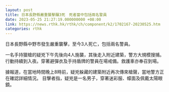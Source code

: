 ```yaml
---
layout: post
title: 日本長野縣嚴重襲擊釀3死　死者當中包括兩名警員
date: 2023-05-25 21:27:19.000000000 +08:00
link: https://news.rthk.hk/rthk/ch/component/k2/1702167-20230525.htm
categories: rthk
---
```


日本長野縣中野市發生嚴重襲擊，至今3人死亡，包括兩名警員。

一名手持獵槍的疑兇下午先後向4人施襲，其後走入附近建築，警方大規模搜捕。行動持續到入夜。穿著避彈衣及手持盾牌的警員在場戒備。救護車亦奉召到場。

據報道，在當地時間晚上8時前，疑兇躲藏的建築附近再次傳來槍聲，當地警方正在確認詳細情況。 目擊者指，疑兇是一名男子，穿著迷彩服、幪面及佩戴太陽眼鏡。
